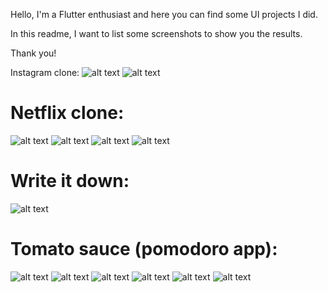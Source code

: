 Hello, I'm a Flutter enthusiast and here you can find some UI projects I did.

In this readme, I want to list some screenshots to show you the results.

Thank you!



Instagram clone:
![alt text](https://i.imgur.com/qg58BhY.jpg)
![alt text](https://i.imgur.com/ttnN500.jpg)

# Netflix clone:
![alt text](https://i.imgur.com/fVqCKqL.jpg)
![alt text](https://i.imgur.com/YNGZVL6.jpg)
![alt text](https://i.imgur.com/363nidM.jpg)
![alt text](https://i.imgur.com/KK3tCHE.jpg)

# Write it down:
![alt text](https://i.imgur.com/mImP5yH.png)

# Tomato sauce (pomodoro app):
![alt text](https://i.imgur.com/WphMFEV.png)
![alt text](https://i.imgur.com/LJiy5rY.png)
![alt text](https://i.imgur.com/iEacM5x.png)
![alt text](https://i.imgur.com/E5nrQvt.png)
![alt text](https://i.imgur.com/qAgYYpT.png)
![alt text](https://i.imgur.com/6G5DErH.png)
